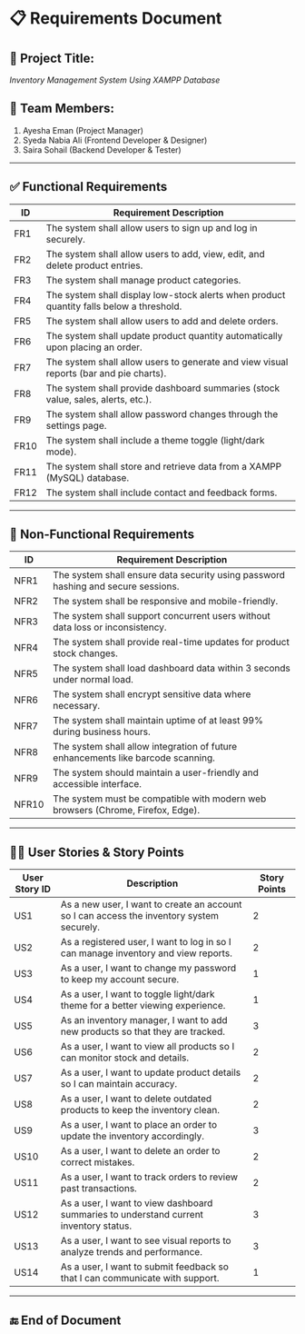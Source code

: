 # 📋 Requirements Document

## 📌 Project Title:
*Inventory Management System Using XAMPP Database*

## 👥 Team Members:
1. Ayesha Eman (Project Manager)  
2. Syeda Nabia Ali (Frontend Developer & Designer)  
3. Saira Sohail (Backend Developer & Tester)

---

## ✅ Functional Requirements

| ID | Requirement Description |
|----|--------------------------|
| FR1 | The system shall allow users to sign up and log in securely. |
| FR2 | The system shall allow users to add, view, edit, and delete product entries. |
| FR3 | The system shall manage product categories. |
| FR4 | The system shall display low-stock alerts when product quantity falls below a threshold. |
| FR5 | The system shall allow users to add and delete orders. |
| FR6 | The system shall update product quantity automatically upon placing an order. |
| FR7 | The system shall allow users to generate and view visual reports (bar and pie charts). |
| FR8 | The system shall provide dashboard summaries (stock value, sales, alerts, etc.). |
| FR9 | The system shall allow password changes through the settings page. |
| FR10| The system shall include a theme toggle (light/dark mode). |
| FR11| The system shall store and retrieve data from a XAMPP (MySQL) database. |
| FR12| The system shall include contact and feedback forms. |

---

## 🚫 Non-Functional Requirements

| ID | Requirement Description |
|----|--------------------------|
| NFR1 | The system shall ensure data security using password hashing and secure sessions. |
| NFR2 | The system shall be responsive and mobile-friendly. |
| NFR3 | The system shall support concurrent users without data loss or inconsistency. |
| NFR4 | The system shall provide real-time updates for product stock changes. |
| NFR5 | The system shall load dashboard data within 3 seconds under normal load. |
| NFR6 | The system shall encrypt sensitive data where necessary. |
| NFR7 | The system shall maintain uptime of at least 99% during business hours. |
| NFR8 | The system shall allow integration of future enhancements like barcode scanning. |
| NFR9 | The system should maintain a user-friendly and accessible interface. |
| NFR10| The system must be compatible with modern web browsers (Chrome, Firefox, Edge). |

---

## 🧑‍💼 User Stories & Story Points

| User Story ID | Description | Story Points |
|---------------|-------------|--------------|
| US1 | As a new user, I want to create an account so I can access the inventory system securely. | 2 |
| US2 | As a registered user, I want to log in so I can manage inventory and view reports. | 2 |
| US3 | As a user, I want to change my password to keep my account secure. | 1 |
| US4 | As a user, I want to toggle light/dark theme for a better viewing experience. | 1 |
| US5 | As an inventory manager, I want to add new products so that they are tracked. | 3 |
| US6 | As a user, I want to view all products so I can monitor stock and details. | 2 |
| US7 | As a user, I want to update product details so I can maintain accuracy. | 2 |
| US8 | As a user, I want to delete outdated products to keep the inventory clean. | 2 |
| US9 | As a user, I want to place an order to update the inventory accordingly. | 3 |
| US10| As a user, I want to delete an order to correct mistakes. | 2 |
| US11| As a user, I want to track orders to review past transactions. | 2 |
| US12| As a user, I want to view dashboard summaries to understand current inventory status. | 3 |
| US13| As a user, I want to see visual reports to analyze trends and performance. | 3 |
| US14| As a user, I want to submit feedback so that I can communicate with support. | 1 |

---

## 🔚 End of Document
